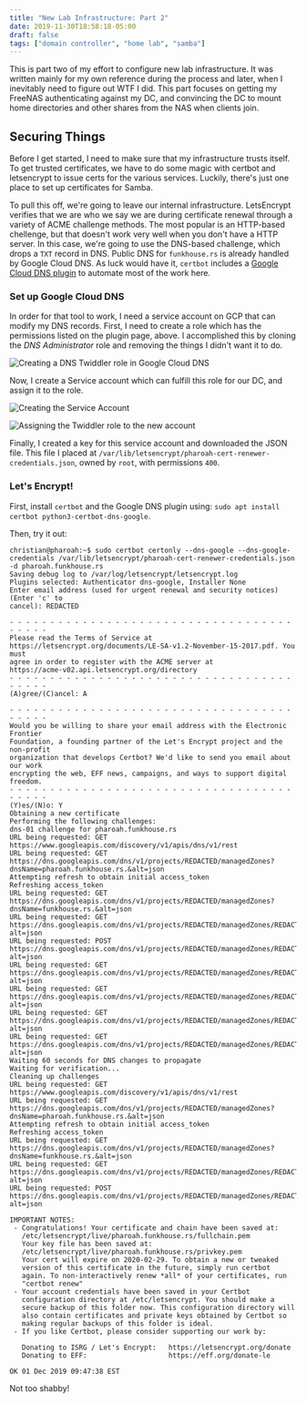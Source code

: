 ```yaml
---
title: "New Lab Infrastructure: Part 2"
date: 2019-11-30T18:58:18-05:00
draft: false
tags: ["domain controller", "home lab", "samba"]
---
```


This is part two of my effort to configure new lab infrastructure. It was
written mainly for my own reference during the process and later, when I
inevitably need to figure out WTF I did. This part focuses on getting my FreeNAS
authenticating against my DC, and convincing the DC to mount home directories
and other shares from the NAS when clients join.

## Securing Things

Before I get started, I need to make sure that my infrastructure trusts itself.
To get trusted certificates, we have to do some magic with certbot and
letsencrypt to issue certs for the various services. Luckily, there's just one
place to set up certificates for Samba.

To pull this off, we're going to leave our internal infrastructure. LetsEncrypt
verifies that we are who we say we are during certificate renewal through a
variety of ACME challenge methods. The most popular is an HTTP-based chellenge,
but that doesn't work very well when you don't have a HTTP server. In this case,
we're going to use the DNS-based challenge, which drops a `TXT` record in DNS.
Public DNS for `funkhouse.rs` is already handled by Google Cloud DNS. As luck
would have it, `certbot` includes a [Google Cloud DNS
plugin](https://certbot-dns-google.readthedocs.io/en/stable/) to automate most
of the work here.

### Set up Google Cloud DNS

In order for that tool to work, I need a service account on GCP that can modify
my DNS records. First, I need to create a role which has the permissions listed
on the plugin page, above. I accomplished this by cloning the _DNS
Administrator_ role and removing the things I didn't want it to do.

![Creating a DNS Twiddler role in Google Cloud DNS](gcp-dns-twiddler-role.png)

Now, I create a Service account which can fulfill this role for our DC, and
assign it to the role.

![Creating the Service Account](gcp-user-create-1.png)

![Assigning the Twiddler role to the new account](gcp-user-create-2.png)


Finally, I created a key for this service account and downloaded the JSON file.
This file I placed at
`/var/lib/letsencrypt/pharoah-cert-renewer-credentials.json`, owned by `root`,
with permissions `400`.

### Let's Encrypt!

First, install `certbot` and the Google DNS plugin using: `sudo apt install
certbot python3-certbot-dns-google`.

Then, try it out:

```console
christian@pharoah:~$ sudo certbot certonly --dns-google --dns-google-credentials /var/lib/letsencrypt/pharoah-cert-renewer-credentials.json -d pharoah.funkhouse.rs
Saving debug log to /var/log/letsencrypt/letsencrypt.log
Plugins selected: Authenticator dns-google, Installer None
Enter email address (used for urgent renewal and security notices) (Enter 'c' to
cancel): REDACTED

- - - - - - - - - - - - - - - - - - - - - - - - - - - - - - - - - - - - - - - -
Please read the Terms of Service at
https://letsencrypt.org/documents/LE-SA-v1.2-November-15-2017.pdf. You must
agree in order to register with the ACME server at
https://acme-v02.api.letsencrypt.org/directory
- - - - - - - - - - - - - - - - - - - - - - - - - - - - - - - - - - - - - - - -
(A)gree/(C)ancel: A

- - - - - - - - - - - - - - - - - - - - - - - - - - - - - - - - - - - - - - - -
Would you be willing to share your email address with the Electronic Frontier
Foundation, a founding partner of the Let's Encrypt project and the non-profit
organization that develops Certbot? We'd like to send you email about our work
encrypting the web, EFF news, campaigns, and ways to support digital freedom.
- - - - - - - - - - - - - - - - - - - - - - - - - - - - - - - - - - - - - - - -
(Y)es/(N)o: Y
Obtaining a new certificate
Performing the following challenges:
dns-01 challenge for pharoah.funkhouse.rs
URL being requested: GET https://www.googleapis.com/discovery/v1/apis/dns/v1/rest
URL being requested: GET https://dns.googleapis.com/dns/v1/projects/REDACTED/managedZones?dnsName=pharoah.funkhouse.rs.&alt=json
Attempting refresh to obtain initial access_token
Refreshing access_token
URL being requested: GET https://dns.googleapis.com/dns/v1/projects/REDACTED/managedZones?dnsName=funkhouse.rs.&alt=json
URL being requested: GET https://dns.googleapis.com/dns/v1/projects/REDACTED/managedZones/REDACTED/rrsets?alt=json
URL being requested: POST https://dns.googleapis.com/dns/v1/projects/REDACTED/managedZones/REDACTED/changes?alt=json
URL being requested: GET https://dns.googleapis.com/dns/v1/projects/REDACTED/managedZones/REDACTED/changes/12?alt=json
URL being requested: GET https://dns.googleapis.com/dns/v1/projects/REDACTED/managedZones/REDACTED/changes/12?alt=json
URL being requested: GET https://dns.googleapis.com/dns/v1/projects/REDACTED/managedZones/REDACTED/changes/12?alt=json
URL being requested: GET https://dns.googleapis.com/dns/v1/projects/REDACTED/managedZones/REDACTED/changes/12?alt=json
Waiting 60 seconds for DNS changes to propagate
Waiting for verification...
Cleaning up challenges
URL being requested: GET https://www.googleapis.com/discovery/v1/apis/dns/v1/rest
URL being requested: GET https://dns.googleapis.com/dns/v1/projects/REDACTED/managedZones?dnsName=pharoah.funkhouse.rs.&alt=json
Attempting refresh to obtain initial access_token
Refreshing access_token
URL being requested: GET https://dns.googleapis.com/dns/v1/projects/REDACTED/managedZones?dnsName=funkhouse.rs.&alt=json
URL being requested: GET https://dns.googleapis.com/dns/v1/projects/REDACTED/managedZones/REDACTED/rrsets?alt=json
URL being requested: POST https://dns.googleapis.com/dns/v1/projects/REDACTED/managedZones/REDACTED/changes?alt=json

IMPORTANT NOTES:
 - Congratulations! Your certificate and chain have been saved at:
   /etc/letsencrypt/live/pharoah.funkhouse.rs/fullchain.pem
   Your key file has been saved at:
   /etc/letsencrypt/live/pharoah.funkhouse.rs/privkey.pem
   Your cert will expire on 2020-02-29. To obtain a new or tweaked
   version of this certificate in the future, simply run certbot
   again. To non-interactively renew *all* of your certificates, run
   "certbot renew"
 - Your account credentials have been saved in your Certbot
   configuration directory at /etc/letsencrypt. You should make a
   secure backup of this folder now. This configuration directory will
   also contain certificates and private keys obtained by Certbot so
   making regular backups of this folder is ideal.
 - If you like Certbot, please consider supporting our work by:

   Donating to ISRG / Let's Encrypt:   https://letsencrypt.org/donate
   Donating to EFF:                    https://eff.org/donate-le

OK 01 Dec 2019 09:47:38 EST
```

Not too shabby!
